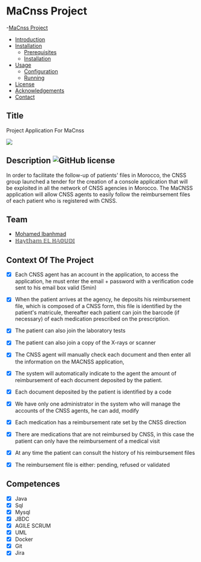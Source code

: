 ﻿# MaCnss Project
-[MaCnss Project](#macnss-project)
  - [Introduction](#introduction)
  - [Installation](#installation)
    - [Prerequisites](#prerequisites)
    - [Installation](#installation-1)
  - [Usage](#usage)
    - [Configuration](#configuration)
    - [Running](#running)
  - [License](#license)
  - [Acknowledgements](#acknowledgements)
  - [Contact](#contact)

## Title 
Project Application For MaCnss

![](https://www.mapcasablanca.ma/map/uploads/2021/06/CNSS-3.jpg)

## Description ![GitHub license](https://img.shields.io/github/license/Naereen/StrapDown.js.svg)
In order to facilitate the follow-up of patients' files in Morocco, the CNSS group launched a tender for the creation of a console application that will be exploited in all the network of CNSS agencies in Morocco. The MaCNSS application will allow CNSS agents to easily follow the reimbursement files of each patient who is registered with CNSS.
## Team
- [Mohamed Ibanhmad](https://www.linkedin.com/in/mohamed-ibnahmad/)
- [ℍ𝕒𝕪𝕥𝕙𝕒𝕞 𝔼𝕃 ℍ𝔸𝕆𝕌𝔻𝕀](https://www.linkedin.com/in/haitham-elhaoudi-2001/)
## Context Of The Project
-[x] Each CNSS agent has an account in the application, to access the application, he must enter the email + password with a verification code sent to his email box valid (5min)

-[x] When the patient arrives at the agency, he deposits his reimbursement file, which is composed of a CNSS form, this file is identified by the patient's matricule, thereafter each patient can join the barcode (if necessary) of each medication prescribed on the prescription.
-[x] The patient can also join the laboratory tests
-[x] The patient can also join a copy of the X-rays or scanner
-[x] The CNSS agent will manually check each document and then enter all the information on the MACNSS application,
-[x] The system will automatically indicate to the agent the amount of reimbursement of each document deposited by the patient.
-[x] Each document deposited by the patient is identified by a code
-[x] We have only one administrator in the system who will manage the accounts of the CNSS agents, he can add, modify

-[x] Each medication has a reimbursement rate set by the CNSS direction
-[x] There are medications that are not reimbursed by CNSS, in this case the patient can only have the reimbursement of a medical visit

-[x] At any time the patient can consult the history of his reimbursement files

-[x] The reimbursement file is either: pending, refused or validated
## Competences
- [x] Java 
- [x] Sql
- [x] Mysql
- [x] JBDC
- [x] AGILE SCRUM
- [x] UML
- [x] Docker
- [x] Git
- [x] Jira
